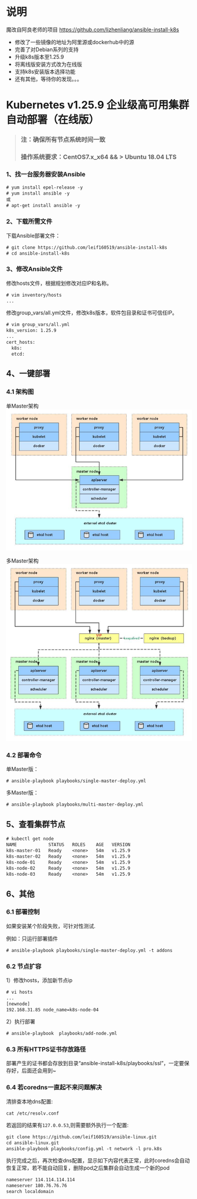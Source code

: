 # 说明
魔改自阿良老师的项目 https://github.com/lizhenliang/ansible-install-k8s
- 修改了一些镜像的地址为阿里源或dockerhub中的源
- 完善了对Debian系列的支持
- 升级k8s版本至1.25.9
- 将离线版安装方式改为在线版
- 支持k8s安装版本选择功能
- 还有其他，等待你的发现。。。

# Kubernetes v1.25.9 企业级高可用集群自动部署（在线版）
>### 注：确保所有节点系统时间一致
>### 操作系统要求：CentOS7.x_x64 && > Ubuntu 18.04 LTS

### 1、找一台服务器安装Ansible
```
# yum install epel-release -y
# yum install ansible -y
或
# apt-get install ansible -y
```
### 2、下载所需文件

下载Ansible部署文件：

```
# git clone https://github.com/leif160519/ansible-install-k8s
# cd ansible-install-k8s
```

### 3、修改Ansible文件

修改hosts文件，根据规划修改对应IP和名称。

```
# vim inventory/hosts
...
```
修改group_vars/all.yml文件，修改k8s版本，软件包目录和证书可信任IP。

```
# vim group_vars/all.yml
k8s_version: 1.25.9
...
cert_hosts:
  k8s:
  etcd:
```
## 4、一键部署
### 4.1 架构图
单Master架构
![avatar](img/single-master.jpg)

多Master架构
![avatar](img/multi-master.jpg)
### 4.2 部署命令
单Master版：
```
# ansible-playbook playbooks/single-master-deploy.yml
```
多Master版：
```
# ansible-playbook playbooks/multi-master-deploy.yml
```

## 5、查看集群节点
```
# kubectl get node
NAME            STATUS   ROLES    AGE   VERSION
k8s-master-01   Ready    <none>   54m   v1.25.9
k8s-master-02   Ready    <none>   54m   v1.25.9
k8s-node-01     Ready    <none>   54m   v1.25.9
k8s-node-02     Ready    <none>   54m   v1.25.9
k8s-node-03     Ready    <none>   54m   v1.25.9
```

## 6、其他
### 6.1 部署控制
如果安装某个阶段失败，可针对性测试.

例如：只运行部署插件
```
# ansible-playbook playbooks/single-master-deploy.yml -t addons
```

### 6.2 节点扩容
1）修改hosts，添加新节点ip
```
# vi hosts
...
[newnode]
192.168.31.85 node_name=k8s-node-04
```
2）执行部署
```
# ansible-playbook  playbooks/add-node.yml
```
### 6.3 所有HTTPS证书存放路径
部署产生的证书都会存放到目录“ansible-install-k8s/playbooks/ssl”，一定要保存好，后面还会用到~

### 6.4 若coredns一直起不来问题解决
清排查本地dns配置:
```
cat /etc/resolv.conf
```
若返回的结果有`127.0.0.53`,则需要额外执行一个配置:
```
git clone https://github.com/leif160519/ansible-linux.git
cd ansible-linux.git
ansible-playbook playbooks/config.yml -t network -l pro.k8s
```
执行完成之后，再次检查dns配置，显示如下内容代表正常，此时coredns会自动恢复正常，若不能自动回复，删除pod之后集群会自动生成一个新的pod
```
nameserver 114.114.114.114
nameserver 180.76.76.76
search localdomain
```
